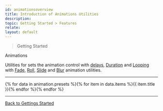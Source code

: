 ```yaml
---
id: animationsoverview
title: Introduction of Animations Utilities
description:
topic: Getting Started > Features
relate:
layout: default
---
```


> Getting Started

<y class="-mt-4 pt-4 (xs)text-3xl (lg)text-5xl font-semibold gap-tight">
  Animations
</y>

Utilities for sets the animation control with [delays](/animation-delay/), [Duration](/animation-duration/) and [Looping](/animation-looping/) with [Fade](/animation-fade/), [Roll](/animation-roll/), [Slide](/animation-slide/) and [Blur](/animation-blur/) animation utilities.

---

<y class="flex flex-gap-8 flex-wrap justify-around items-stretch">{% for data in animation.presets %}{% for item in data.items %}<y class="flex flex-col justify-center items-center"><y class="flex justify-center items-center bg-gray-200 border border-gray-300 rounded-lg w-20 h-20 overflow-hidden"><y class="animation {{ item.class }} w-8 h-8 bg-gray-400 rounded-full"></y></y><y class="pt-3 text-sm text-gray-600 font-mono gap-tight">{{ item.title }}</y></y>{% endfor %}{% endfor %}</y>

---

<y class="mt-16 mx-auto max-w-sm">
  <a class="px-10 py-3 appearance-none (focus)outline-none text-md text-gray-800 (hover)text-gray-100 bg-gray-200 (hover)bg-gray-800 border-4 border-gray-300 (hover)border-gray-800 (focus)border-gray-800 rounded-lg transition duration-300 ease-in-out"
     href="/getting-started/"
     target="_self"
     rel="noopener">
    Back to
    <span class="font-semibold">
      Gettings Started
    </span>
  </a>
</y>